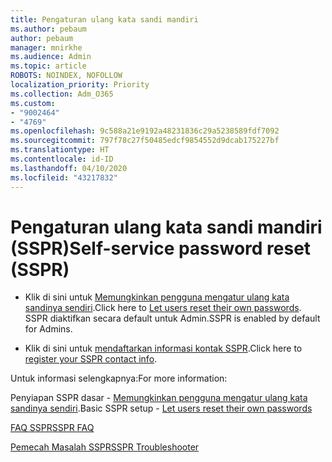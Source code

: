 ```yaml
---
title: Pengaturan ulang kata sandi mandiri
ms.author: pebaum
author: pebaum
manager: mnirkhe
ms.audience: Admin
ms.topic: article
ROBOTS: NOINDEX, NOFOLLOW
localization_priority: Priority
ms.collection: Adm_O365
ms.custom:
- "9002464"
- "4769"
ms.openlocfilehash: 9c588a21e9192a48231836c29a5238589fdf7092
ms.sourcegitcommit: 797f78c27f50485edcf9854552d9dcab175227bf
ms.translationtype: HT
ms.contentlocale: id-ID
ms.lasthandoff: 04/10/2020
ms.locfileid: "43217832"
---
```

# <a name="self-service-password-reset-sspr"></a><span data-ttu-id="7b077-102">Pengaturan ulang kata sandi mandiri (SSPR)</span><span class="sxs-lookup"><span data-stu-id="7b077-102">Self-service password reset (SSPR)</span></span>

- <span data-ttu-id="7b077-103">Klik di sini untuk [Memungkinkan pengguna mengatur ulang kata sandinya sendiri](https://admin.microsoft.com/Adminportal/Home#/featureexplorer/security/Sspr).</span><span class="sxs-lookup"><span data-stu-id="7b077-103">Click here to [Let users reset their own passwords](https://admin.microsoft.com/Adminportal/Home#/featureexplorer/security/Sspr).</span></span>  <span data-ttu-id="7b077-104">SSPR diaktifkan secara default untuk Admin.</span><span class="sxs-lookup"><span data-stu-id="7b077-104">SSPR is enabled by default for Admins.</span></span>

- <span data-ttu-id="7b077-105">Klik di sini untuk [mendaftarkan informasi kontak SSPR](https://go.microsoft.com/fwlink/?linkid=849451).</span><span class="sxs-lookup"><span data-stu-id="7b077-105">Click here to [register your SSPR contact info](https://go.microsoft.com/fwlink/?linkid=849451).</span></span>

<span data-ttu-id="7b077-106">Untuk informasi selengkapnya:</span><span class="sxs-lookup"><span data-stu-id="7b077-106">For more information:</span></span>

<span data-ttu-id="7b077-107">Penyiapan SSPR dasar - [Memungkinkan pengguna mengatur ulang kata sandinya sendiri](https://docs.microsoft.com/microsoft-365/admin/add-users/let-users-reset-passwords?view=o365-worldwide).</span><span class="sxs-lookup"><span data-stu-id="7b077-107">Basic SSPR setup - [Let users reset their own passwords](https://docs.microsoft.com/microsoft-365/admin/add-users/let-users-reset-passwords?view=o365-worldwide)</span></span>

[<span data-ttu-id="7b077-108">FAQ SSPR</span><span class="sxs-lookup"><span data-stu-id="7b077-108">SSPR FAQ</span></span>](https://docs.microsoft.com/azure/active-directory/authentication/active-directory-passwords-faq)

[<span data-ttu-id="7b077-109">Pemecah Masalah SSPR</span><span class="sxs-lookup"><span data-stu-id="7b077-109">SSPR Troubleshooter</span></span>](https://docs.microsoft.com/azure/active-directory/authentication/active-directory-passwords-troubleshoot)
